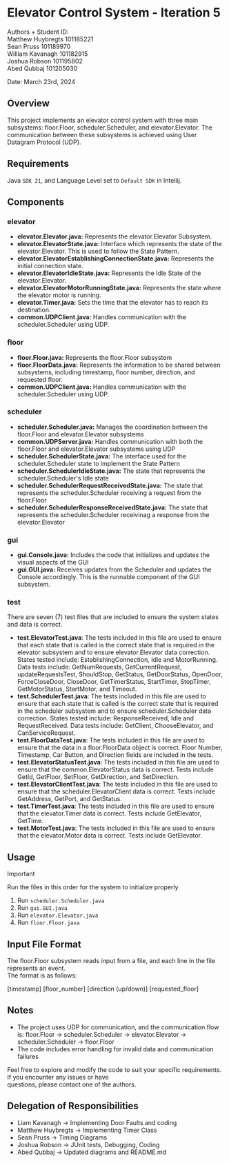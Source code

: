 # Elevator Control System - Iteration 5

Authors + Student ID:  
Matthew Huybregts 101185221  
Sean Pruss 101189970  
William Kavanagh 101182915  
Joshua Robson 101195802  
Abed Qubbaj 101205030

Date: March 23rd, 2024

## Overview

This project implements an elevator control system with three main subsystems: floor.Floor, scheduler.Scheduler, and
elevator.Elevator. The communication between these subsystems is achieved using User Datagram Protocol (UDP).

## Requirements

Java `SDK 21`, and Language Level set to `Default SDK` in Intellij.

## Components

### elevator

- **elevator.Elevator.java:** Represents the elevator.Elevator Subsystem.
- **elevator.ElevatorState.java:** Interface which represents the state of the elevator.Elevator.
  This is used to follow the State Pattern.
- **elevator.ElevatorEstablishingConnectionState.java:** Represents the initial connection state.
- **elevator.ElevatorIdleState.java:** Represents the Idle State of the elevator.Elevator.
- **elevator.ElevatorMotorRunningState.java:** Represents the state where the elevator motor is running.
- **elevator.Timer.java:** Sets the time that the elevator has to reach its destination.
- **common.UDPClient.java:** Handles communication with the scheduler.Scheduler using UDP.

### floor

- **floor.Floor.java:** Represents the floor.Floor subsystem
- **floor.FloorData.java:** Represents the information to be shared between subsystems, including timestamp, floor
  number, direction, and requested floor.
- **common.UDPClient.java:** Handles communication with the scheduler.Scheduler using UDP.

### scheduler

- **scheduler.Scheduler.java:** Manages the coordination between the floor.Floor and elevator.Elevator subsystems
- **common.UDPServer.java:** Handles communication with both the floor.Floor and elevator.Elevator subsystems using UDP
- **scheduler.SchedulerState.java:** The interface used for the scheduler.Scheduler state to implement the State Pattern
- **scheduler.SchedulerIdleState.java:** The state that represents the scheduler.Scheduler's Idle state
- **scheduler.SchedulerRequestReceivedState.java:** The state that represents the scheduler.Scheduler receiving a
  request from the floor.Floor
- **scheduler.SchedulerResponseReceivedState.java:** The state that represents the scheduler.Scheduler receivinag a
  response from the elevator.Elevator

### gui

- **gui.Console.java:** Includes the code that initializes and updates the visual aspects of the GUI
- **gui.GUI.java:** Receives updates from the Scheduler and updates the Console accordingly. This is the runnable component of the GUI subsystem.

### test

There are seven (7) test files that are included to ensure the system states and data is correct.

- **test.ElevatorTest.java**: The tests included in this file are used to ensure that each state that is called is the
  correct state that is required in the elevator subsystem and to ensure elevator.Elevator data correction. States tested include: EstablishingConnection, Idle and MotorRunning. Data tests include: GetNumRequests, GetCurrentRequest, updateRequestsTest, ShouldStop, GetStatus, GetDoorStatus, OpenDoor, ForceCloseDoor, CloseDoor, GetTimerStatus, StartTimer, StopTimer, GetMotorStatus, StartMotor, and Timeout.
- **test.SchedulerTest.java**: The tests included in this file are used to ensure that each state that is called is the correct state that is required in the scheduler subsystem and to ensure scheduler.Scheduler data correction. States tested include: ResponseReceived, Idle and RequestReceived. Data tests include: GetClient, ChooseElevator, and CanServiceRequest.
- **test.FloorDataTest.java**: The tests included in this file are used to ensure that the data in a floor.FloorData
  object is correct. Floor Number, Timestamp, Car Button, and Direction fields are included in the tests.
- **test.ElevatorStatusTest.java**: The tests included in this file are used to ensure that the common.ElevatorStatus data is correct. Tests include GetId, GetFloor, SetFloor, GetDirection, and SetDirection.
- **test.ElevatorClientTest.java**: The tests included in this file are used to ensure that the scheduler.ElevatorClient data is correct. Tests include GetAddress, GetPort, and GetStatus.
- **test.TimerTest.java**: The tests included in this file are used to ensure that the elevator.Timer data is correct. Tests include GetElevator, GetTime.
- **test.MotorTest.java**: The tests included in this file are used to ensure that the elevator.Motor data is correct. Tests include GetElevator.

## Usage

> [!IMPORTANT]
> Run the files in this order for the system to initialize properly

1. Run `scheduler.Scheduler.java`
2. Run `gui.GUI.java`
3. Run `elevator.Elevator.java`
4. Run `floor.Floor.java`

## Input File Format

The floor.Floor subsystem reads input from a file, and each line in the file represents an event.  
The format is as follows:

[timestamp] [floor_number] [direction (up/down)] [requested_floor]

## Notes

- The project uses UDP for communication, and the communication flow is: floor.Floor -> scheduler.Scheduler ->
  elevator.Elevator -> scheduler.Scheduler -> floor.Floor
- The code includes error handling for invalid data and communication failures

Feel free to explore and modify the code to suit your specific requirements. If you encounter any issues or have  
questions, please contact one of the authors.

## Delegation of Responsibilities

- Liam Kavanagh -> Implementing Door Faults and coding
- Matthew Huybregts -> Implementing Timer Class
- Sean Pruss -> Timing Diagrams
- Joshua Robson -> JUnit tests, Debugging, Coding
- Abed Qubbaj -> Updated diagrams and README.md

